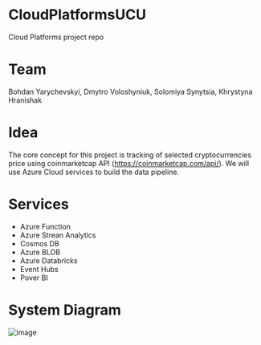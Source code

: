# CloudPlatformsUCU
Cloud Platforms project repo

# Team
Bohdan Yarychevskyi, Dmytro Voloshyniuk, Solomiya Synytsia, Khrystyna Hranishak

# Idea
The core concept for this project is tracking of selected cryptocurrencies price using coinmarketcap API (https://coinmarketcap.com/api/).
We will use Azure Cloud services to build the data pipeline.

# Services
- Azure Function
- Azure Strean Analytics
- Cosmos DB
- Azure BLOB
- Azure Databricks
- Event Hubs
- Pover BI

# System Diagram
![image](https://user-images.githubusercontent.com/24934034/126035605-1992c556-bb7e-455e-b2b1-9c91614ec136.png)
